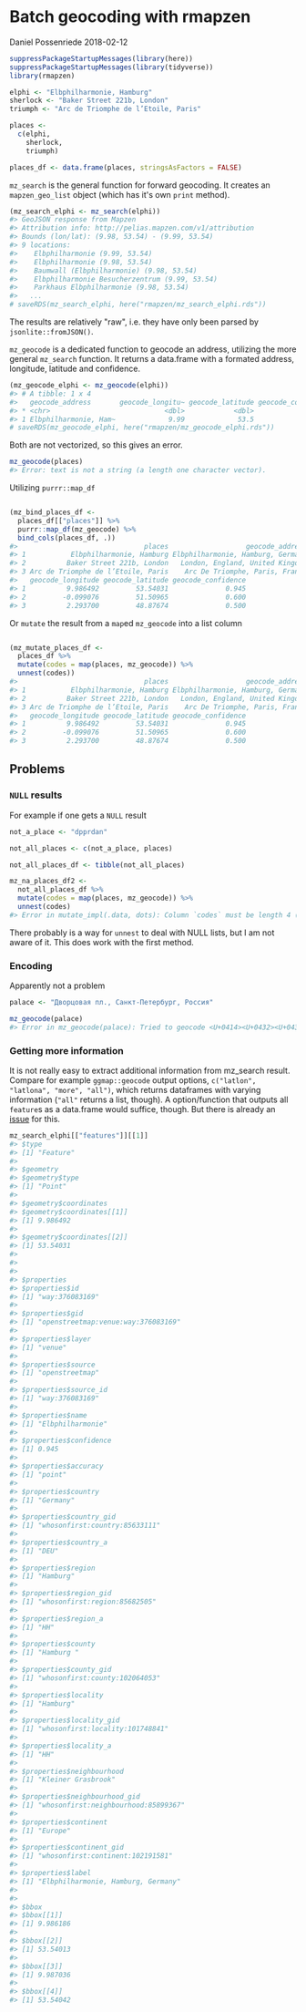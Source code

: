 Batch geocoding with rmapzen
================
Daniel Possenriede
2018-02-12

<!-- bath_geocode_rmapzen.md is generated from bath_geocode_rmapzen.Rmd Please edit that file -->
``` r
suppressPackageStartupMessages(library(here))
suppressPackageStartupMessages(library(tidyverse))
library(rmapzen)

elphi <- "Elbphilharmonie, Hamburg"
sherlock <- "Baker Street 221b, London"
triumph <- "Arc de Triomphe de l’Etoile, Paris"

places <- 
  c(elphi, 
    sherlock,
    triumph)

places_df <- data.frame(places, stringsAsFactors = FALSE)
```

`mz_search` is the general function for forward geocoding. It creates an `mapzen_geo_list` object (which has it's own `print` method).

``` r
(mz_search_elphi <- mz_search(elphi))
#> GeoJSON response from Mapzen
#> Attribution info: http://pelias.mapzen.com/v1/attribution 
#> Bounds (lon/lat): (9.98, 53.54) - (9.99, 53.54)
#> 9 locations:
#>    Elbphilharmonie (9.99, 53.54)
#>    Elbphilharmonie (9.98, 53.54)
#>    Baumwall (Elbphilharmonie) (9.98, 53.54)
#>    Elbphilharmonie Besucherzentrum (9.99, 53.54)
#>    Parkhaus Elbphilharmonie (9.98, 53.54)
#>   ...
# saveRDS(mz_search_elphi, here("rmapzen/mz_search_elphi.rds"))
```

The results are relatively "raw", i.e. they have only been parsed by `jsonlite::fromJSON()`.

`mz_geocode` is a dedicated function to geocode an address, utilizing the more general `mz_search` function. It returns a data.frame with a formated address, longitude, latitude and confidence.

``` r
(mz_geocode_elphi <- mz_geocode(elphi))
#> # A tibble: 1 x 4
#>   geocode_address       geocode_longitu~ geocode_latitude geocode_confide~
#> * <chr>                            <dbl>            <dbl>            <dbl>
#> 1 Elbphilharmonie, Ham~             9.99             53.5            0.945
# saveRDS(mz_geocode_elphi, here("rmapzen/mz_geocode_elphi.rds"))
```

Both are not vectorized, so this gives an error.

``` r
mz_geocode(places)
#> Error: text is not a string (a length one character vector).
```

Utilizing `purrr::map_df`

``` r

(mz_bind_places_df <- 
  places_df[["places"]] %>% 
  purrr::map_df(mz_geocode) %>% 
  bind_cols(places_df, .))
#>                               places                   geocode_address
#> 1           Elbphilharmonie, Hamburg Elbphilharmonie, Hamburg, Germany
#> 2          Baker Street 221b, London   London, England, United Kingdom
#> 3 Arc de Triomphe de l’Etoile, Paris    Arc De Triomphe, Paris, France
#>   geocode_longitude geocode_latitude geocode_confidence
#> 1          9.986492         53.54031              0.945
#> 2         -0.099076         51.50965              0.600
#> 3          2.293700         48.87674              0.500
```

Or `mutate` the result from a `map`ed `mz_geocode` into a list column

``` r

(mz_mutate_places_df <- 
  places_df %>% 
  mutate(codes = map(places, mz_geocode)) %>% 
  unnest(codes))
#>                               places                   geocode_address
#> 1           Elbphilharmonie, Hamburg Elbphilharmonie, Hamburg, Germany
#> 2          Baker Street 221b, London   London, England, United Kingdom
#> 3 Arc de Triomphe de l’Etoile, Paris    Arc De Triomphe, Paris, France
#>   geocode_longitude geocode_latitude geocode_confidence
#> 1          9.986492         53.54031              0.945
#> 2         -0.099076         51.50965              0.600
#> 3          2.293700         48.87674              0.500
```

Problems
--------

### `NULL` results

For example if one gets a `NULL` result

``` r
not_a_place <- "dpprdan"

not_all_places <- c(not_a_place, places)

not_all_places_df <- tibble(not_all_places)

mz_na_places_df2 <- 
  not_all_places_df %>% 
  mutate(codes = map(places, mz_geocode)) %>% 
  unnest(codes)
#> Error in mutate_impl(.data, dots): Column `codes` must be length 4 (the number of rows) or one, not 3
```

There probably is a way for `unnest` to deal with NULL lists, but I am not aware of it. This does work with the first method.

### Encoding

Apparently not a problem

``` r
palace <- "Дворцовая пл., Санкт-Петербург, Россия"

mz_geocode(palace)
#> Error in mz_geocode(palace): Tried to geocode <U+0414><U+0432><U+043E><U+0440><U+0446><U+043E><U+0432><U+0430><U+044F> <U+043F><U+043B>., <U+0421><U+0430><U+043D><U+043A><U+0442>-<U+041F><U+0435><U+0442><U+0435><U+0440><U+0431><U+0443><U+0440><U+0433>, <U+0420><U+043E><U+0441><U+0441><U+0438><U+044F> but there were no results
```

### Getting more information

It is not really easy to extract additional information from mz\_search result. Compare for example `ggmap::geocode` output options, `c("latlon", "latlona", "more", "all")`, which returns dataframes with varying information (`"all"` returns a list, though). A option/function that outputs all `feature`s as a data.frame would suffice, though. But there is already an [issue](https://github.com/tarakc02/rmapzen/issues/12) for this.

``` r
mz_search_elphi[["features"]][[1]]
#> $type
#> [1] "Feature"
#> 
#> $geometry
#> $geometry$type
#> [1] "Point"
#> 
#> $geometry$coordinates
#> $geometry$coordinates[[1]]
#> [1] 9.986492
#> 
#> $geometry$coordinates[[2]]
#> [1] 53.54031
#> 
#> 
#> 
#> $properties
#> $properties$id
#> [1] "way:376083169"
#> 
#> $properties$gid
#> [1] "openstreetmap:venue:way:376083169"
#> 
#> $properties$layer
#> [1] "venue"
#> 
#> $properties$source
#> [1] "openstreetmap"
#> 
#> $properties$source_id
#> [1] "way:376083169"
#> 
#> $properties$name
#> [1] "Elbphilharmonie"
#> 
#> $properties$confidence
#> [1] 0.945
#> 
#> $properties$accuracy
#> [1] "point"
#> 
#> $properties$country
#> [1] "Germany"
#> 
#> $properties$country_gid
#> [1] "whosonfirst:country:85633111"
#> 
#> $properties$country_a
#> [1] "DEU"
#> 
#> $properties$region
#> [1] "Hamburg"
#> 
#> $properties$region_gid
#> [1] "whosonfirst:region:85682505"
#> 
#> $properties$region_a
#> [1] "HH"
#> 
#> $properties$county
#> [1] "Hamburg "
#> 
#> $properties$county_gid
#> [1] "whosonfirst:county:102064053"
#> 
#> $properties$locality
#> [1] "Hamburg"
#> 
#> $properties$locality_gid
#> [1] "whosonfirst:locality:101748841"
#> 
#> $properties$locality_a
#> [1] "HH"
#> 
#> $properties$neighbourhood
#> [1] "Kleiner Grasbrook"
#> 
#> $properties$neighbourhood_gid
#> [1] "whosonfirst:neighbourhood:85899367"
#> 
#> $properties$continent
#> [1] "Europe"
#> 
#> $properties$continent_gid
#> [1] "whosonfirst:continent:102191581"
#> 
#> $properties$label
#> [1] "Elbphilharmonie, Hamburg, Germany"
#> 
#> 
#> $bbox
#> $bbox[[1]]
#> [1] 9.986186
#> 
#> $bbox[[2]]
#> [1] 53.54013
#> 
#> $bbox[[3]]
#> [1] 9.987036
#> 
#> $bbox[[4]]
#> [1] 53.54042
```
